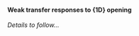 #### <a name="Weak_transfer_responses_to_1D_opening"> Weak transfer responses to {1D} opening

_Details to follow..._
